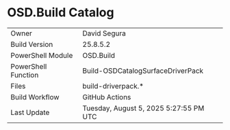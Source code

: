﻿# OSD.Build Catalog

| | |
|-|-|
| Owner | David Segura |
| Build Version | 25.8.5.2 |
| PowerShell Module | OSD.Build |
| PowerShell Function | Build-OSDCatalogSurfaceDriverPack |
| Files | build-driverpack.* |
| Build Workflow | GitHub Actions |
| Last Update | Tuesday, August 5, 2025 5:27:55 PM UTC |
